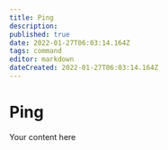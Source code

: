 ```yaml
---
title: Ping
description: 
published: true
date: 2022-01-27T06:03:14.164Z
tags: command
editor: markdown
dateCreated: 2022-01-27T06:03:14.164Z
---
```


# Ping
Your content here